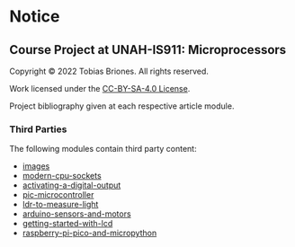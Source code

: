 # Notice

## Course Project at UNAH-IS911: Microprocessors

Copyright © 2022 Tobias Briones. All rights reserved.

Work licensed under the [CC-BY-SA-4.0 License](LICENSE).

Project bibliography given at each respective article module.

### Third Parties

The following modules contain third party content:

- [images](images/notice.md)
- [modern-cpu-sockets](modern-cpu-sockets/images/notice.md)
- [activating-a-digital-output](activating-a-digital-output/images/notice.md)
- [pic-microcontroller](pic-microcontroller/images/notice.md)
- [ldr-to-measure-light](ldr-to-measure-light/images/notice.md)
- [arduino-sensors-and-motors](arduino-sensors-and-motors/images/notice.md)
- [getting-started-with-lcd](getting-started-with-lcd/images/notice.md)
- [raspberry-pi-pico-and-micropython](raspberry-pi-pico-and-micropython/images/notice.md)
